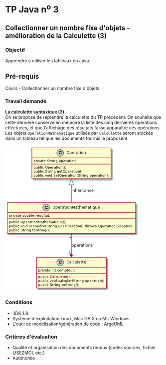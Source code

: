 # TP Java n<sup>o</sup> 3

## Collectionner un nombre fixe d'objets - amélioration de la Calculette (3)

### Objectif
Apprendre à utiliser les tableaux en Java.

## Pré-requis
Cours - Collectionner un nombre fixe d'objets

### Travail demandé
**La calculette syntaxique (3)**  
On se propose de reprendre la calculette du TP précédent. On souhaite que cette dernière conserve en mémoire la liste des cinq dernières opérations effectuées, et que l'affichage des résultats fasse apparaître ces opérations. 
Les objets `OperationMathematique` utilisés par `Calculette` seront stockés dans un tableau tel que les documents fournis le proposent.

![Diagramme de classes](tp03/classes.png)

### Conditions
*   JDK 1.8
*   Système d'exploitation Linux, Mac OS X ou Ms-Windows
*   L'outil de modélisation/génération de code : [ArgoUML](http://argouml-fr.tigris.org/)

### Critères d'évaluation
*   Qualité et organisation des documents rendus (codes sources, fichier LISEZMOI, etc.)
*   Autonomie
